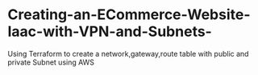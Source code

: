 # Creating-an-ECommerce-Website-Iaac-with-VPN-and-Subnets-
Using Terraform to create a network,gateway,route table with public and private Subnet using AWS
